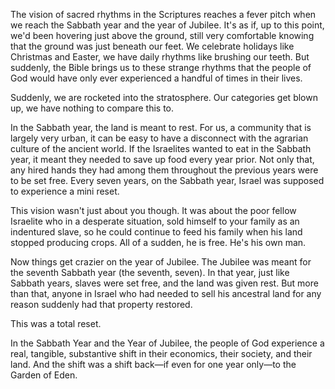 The vision of sacred rhythms in the Scriptures reaches a fever pitch when we reach the Sabbath year and the year of Jubilee. It's as if, up to this point, we'd been hovering just above the ground, still very comfortable knowing that the ground was just beneath our feet. We celebrate holidays like Christmas and Easter, we have daily rhythms like brushing our teeth. But suddenly, the Bible brings us to these strange rhythms that the people of God would have only ever experienced a handful of times in their lives. 

Suddenly, we are rocketed into the stratosphere. Our categories get blown up, we have nothing to compare this to.

In the Sabbath year, the land is meant to rest. For us, a community that is largely very urban, it can be easy to have a disconnect with the agrarian culture of the ancient world. If the Israelites wanted to eat in the Sabbath year, it meant they needed to save up food every year prior. Not only that, any hired hands they had among them throughout the previous years were to be set free. Every seven years, on the Sabbath year, Israel was supposed to experience a mini reset.

This vision wasn't just about you though. It was about the poor fellow Israelite who in a desperate situation, sold himself to your family as an indentured slave, so he could continue to feed his family when his land stopped producing crops. All of a sudden, he is free. He's his own man.

Now things get crazier on the year of Jubilee. The Jubilee was meant for the seventh Sabbath year (the seventh, seven). In that year, just like Sabbath years, slaves were set free, and the land was given rest. But more than that, anyone in Israel who had needed to sell his ancestral land for any reason suddenly had that property restored.

This was a total reset.

In the Sabbath Year and the Year of Jubilee, the people of God experience a real, tangible, substantive shift in their economics, their society, and their land. And the shift was a shift back—if even for one year only—to the Garden of Eden.